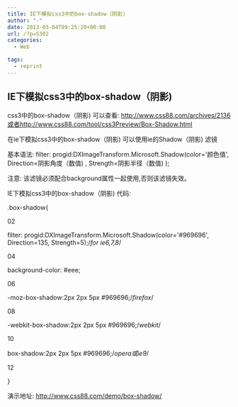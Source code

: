 ```yaml
---
title: IE下模拟css3中的box-shadow（阴影) 
author: "-"
date: 2013-03-04T09:25:20+00:00
url: /?p=5302
categories:
  - Web

tags:
  - reprint
---
```

## IE下模拟css3中的box-shadow（阴影)
css3中的box-shadow（阴影) 可以查看: http://www.css88.com/archives/2136或者http://www.css88.com/tool/css3Preview/Box-Shadow.html
  
在ie下模拟css3中的box-shadow（阴影) 可以使用ie的Shadow（阴影) 滤镜
  
基本语法: filter: progid:DXImageTransform.Microsoft.Shadow(color='颜色值', Direction=阴影角度（数值) , Strength=阴影半径（数值) );
  
注意: 该滤镜必须配合background属性一起使用,否则该滤镜失效。
  
IE下模拟css3中的box-shadow（阴影) 代码: 
  
.box-shadow{
  
02

filter: progid:DXImageTransform.Microsoft.Shadow(color='#969696', Direction=135, Strength=5);/_for ie6,7,8_/
  
04

background-color: #eee;
  
06

-moz-box-shadow:2px 2px 5px #969696;/_firefox_/
  
08

-webkit-box-shadow:2px 2px 5px #969696;/_webkit_/
  
10

box-shadow:2px 2px 5px #969696;/_opera或ie9_/
  
12

}
  
演示地址: http://www.css88.com/demo/box-shadow/